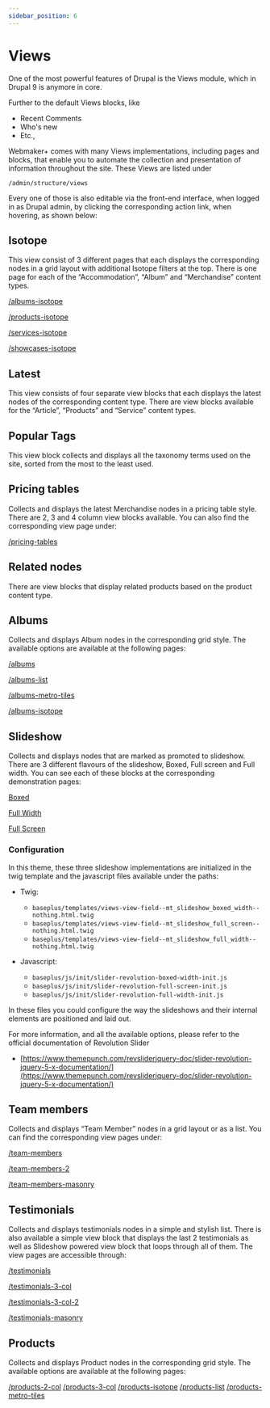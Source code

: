 ```yaml
---
sidebar_position: 6
---
```


# Views

One of the most powerful features of Drupal is the Views module, which in Drupal 9 is anymore in core.


Further to the default Views blocks, like

- Recent Comments
- Who's new
- Etc.,

Webmaker+ comes with many Views implementations, including pages and blocks, that enable you to automate the collection and presentation of information throughout the site. These Views are listed under


`/admin/structure/views`


Every one of those is also editable via the front-end interface, when logged in as Drupal admin, by clicking the corresponding action link, when hovering, as shown below:

## Isotope

This view consist of 3 different pages that each displays the corresponding nodes in a grid layout with additional Isotope filters at the top. There is one page for each of the “Accommodation”, “Album” and “Merchandise” content types.


[/albums-isotope](https://www.google.com/url?q=https://demo.morethanthemes.com/baseplus-business/default/albums-isotope&sa=D&source=editors&ust=1664361389164854&usg=AOvVaw35FhSWNZ61-ifTvi2U9ckf)

[/products-isotope](https://www.google.com/url?q=https://demo.morethanthemes.com/baseplus-business/default/products-isotope&sa=D&source=editors&ust=1664361389165348&usg=AOvVaw3XDgVdKaAQP6f43JUmShjU)

[/services-isotope](https://www.google.com/url?q=https://demo.morethanthemes.com/baseplus-business/default/services-isotope&sa=D&source=editors&ust=1664361389165768&usg=AOvVaw3wzH-dCUfgs6YGZCFP_adQ)

[/showcases-isotope](https://www.google.com/url?q=https://demo.morethanthemes.com/baseplus-business/default/showcases-isotope&sa=D&source=editors&ust=1664361389166127&usg=AOvVaw2HfDvClKtOzXz_94z-GmqK)

## Latest

This view consists of four separate view blocks that each displays the latest nodes of the corresponding content type. There are view blocks available for the “Article”, “Products” and “Service” content types.

## Popular Tags

This view block collects and displays all the taxonomy terms used on the site, sorted from the most to the least used.

## Pricing tables

Collects and displays the latest Merchandise nodes in a pricing table style. There are 2, 3 and 4 column view blocks available. You can also find the corresponding view page under:


[/pricing-tables](https://www.google.com/url?q=https://demo.morethanthemes.com/baseplus-business/default/pricing-tables&sa=D&source=editors&ust=1664361389167196&usg=AOvVaw1NqYvKYAp_5u3LTN8vtfNf)

## Related nodes

There are view blocks that display related products based on the
product content type.

## Albums

Collects and displays Album nodes in the corresponding grid style. The available options are available at the following pages:


[/albums](https://www.google.com/url?q=https://demo.morethanthemes.com/baseplus-business/default/albums&sa=D&source=editors&ust=1664361389168195&usg=AOvVaw1bAtvxWCl3FecsenZXrvQ2)

[/albums-list](https://www.google.com/url?q=https://demo.morethanthemes.com/baseplus-business/default/albums-list&sa=D&source=editors&ust=1664361389168493&usg=AOvVaw2UOiFH6masu2owYnkAH1wC)

[/albums-metro-tiles](https://www.google.com/url?q=https://demo.morethanthemes.com/baseplus-business/default/albums-metro-tiles&sa=D&source=editors&ust=1664361389168820&usg=AOvVaw1YOeeGvRNBu4ExUyVti0t6)

[/albums-isotope](https://www.google.com/url?q=https://demo.morethanthemes.com/baseplus-business/default/albums-isotope&sa=D&source=editors&ust=1664361389169117&usg=AOvVaw0K1YftVSRXAQ8kan_OyUx3)

## Slideshow

Collects and displays nodes that are marked as promoted to slideshow. There are 3 different flavours of the slideshow,  Boxed, Full screen and Full width. You can see each of these blocks at the corresponding demonstration pages:


[Boxed](https://www.google.com/url?q=https://demo.morethanthemes.com/baseplus-business/default/boxed-slideshow&sa=D&source=editors&ust=1664361389169876&usg=AOvVaw2IhCFgVFrGLIfbHO7LgSlP)

[Full Width](https://www.google.com/url?q=https://demo.morethanthemes.com/baseplus-business/default/slideshow-fullwidth&sa=D&source=editors&ust=1664361389170241&usg=AOvVaw0xNz_w8pcqGCQ4SdtITYpp)

[Full Screen](https://www.google.com/url?q=https://demo.morethanthemes.com/baseplus-business/default/fullscreen-slideshow&sa=D&source=editors&ust=1664361389170549&usg=AOvVaw0QviSxNm0n3RQ29lfVPsmM)

### Configuration

In this theme, these three slideshow implementations are initialized in the twig template and the javascript files available under the paths:

- Twig:

    - `baseplus/templates/views-view-field--mt_slideshow_boxed_width--nothing.html.twig`
    - `baseplus/templates/views-view-field--mt_slideshow_full_screen--nothing.html.twig`
    - `baseplus/templates/views-view-field--mt_slideshow_full_width--nothing.html.twig`

- Javascript:

    - `baseplus/js/init/slider-revolution-boxed-width-init.js`
    - `baseplus/js/init/slider-revolution-full-screen-init.js`
    - `baseplus/js/init/slider-revolution-full-width-init.js`

In these files you could configure the way the slideshows and their internal elements are   positioned and laid out.


For more information, and all the available options, please refer to the official documentation of Revolution Slider

- [https://www.themepunch.com/revsliderjquery-doc/slider-revolution-jquery-5-x-documentation/](https://www.themepunch.com/revsliderjquery-doc/slider-revolution-jquery-5-x-documentation/)


## Team members

Collects and displays “Team Member” nodes in a grid layout or as a list. You can find the corresponding view pages under:


[/team-members](https://www.google.com/url?q=https://demo.morethanthemes.com/baseplus-business/default/team-members&sa=D&source=editors&ust=1664361389172804&usg=AOvVaw10rHwZs7qI5XmzTgm_mX1W)

[/team-members-2](https://www.google.com/url?q=https://demo.morethanthemes.com/baseplus-business/default/team-members-2&sa=D&source=editors&ust=1664361389173232&usg=AOvVaw0mKEIaeL_72KMOutgNgQEd)

[/team-members-masonry](https://www.google.com/url?q=https://demo.morethanthemes.com/baseplus-business/default/team-members-masonry&sa=D&source=editors&ust=1664361389173601&usg=AOvVaw1XFpizm3cb26a0tLsHCcjU)

## Testimonials

Collects and displays testimonials nodes in a simple and stylish list. There is also available a simple view block that displays the last 2 testimonials as well as Slideshow powered view block that loops through all of them. The view pages are accessible through:


[/testimonials](https://www.google.com/url?q=https://demo.morethanthemes.com/baseplus-business/default/testimonials&sa=D&source=editors&ust=1664361389174208&usg=AOvVaw2eKzHSNx6jXwUyZbmE3yfP)

[/testimonials-3-col](https://www.google.com/url?q=https://demo.morethanthemes.com/baseplus-business/default/testimonials-3-col&sa=D&source=editors&ust=1664361389174511&usg=AOvVaw1MCqm1PftWtD1UBIsspVTc)

[/testimonials-3-col-2](https://www.google.com/url?q=https://demo.morethanthemes.com/baseplus-business/default/testimonials-3-col-2&sa=D&source=editors&ust=1664361389174879&usg=AOvVaw2ZK3q6Oh1w3SUwO3ndXOLu)

[/testimonials-masonry](https://www.google.com/url?q=https://demo.morethanthemes.com/baseplus-business/default/testimonials-masonry&sa=D&source=editors&ust=1664361389175176&usg=AOvVaw3Hxn1UdengCG8RApQTAtV_)

## Products

Collects and displays Product nodes in the corresponding grid style. The available options are available at the following pages:

[/products-2-col](https://www.google.com/url?q=https://demo.morethanthemes.com/baseplus-business/default/products-2-col&sa=D&source=editors&ust=1664361389175739&usg=AOvVaw1H8nJtSKeWH0xLy4JoVoty)
[/products-3-col](https://www.google.com/url?q=https://demo.morethanthemes.com/baseplus-business/default/products&sa=D&source=editors&ust=1664361389175979&usg=AOvVaw0iMIxx6uzAOAlILvt910B2)
[/products-isotope](https://www.google.com/url?q=https://demo.morethanthemes.com/baseplus-business/default/products-isotope&sa=D&source=editors&ust=1664361389176224&usg=AOvVaw2ce3jWSak9Acvtgjxymn9_)
[/products-list](https://www.google.com/url?q=https://demo.morethanthemes.com/baseplus-business/default/products-list&sa=D&source=editors&ust=1664361389176501&usg=AOvVaw1UbRFR4PChJi-1cm1ShZyd)
[/products-metro-tiles](https://www.google.com/url?q=https://demo.morethanthemes.com/baseplus-business/default/products-metro-tiles&sa=D&source=editors&ust=1664361389176758&usg=AOvVaw2aXVqxtjlzow5EloGUfo48)



